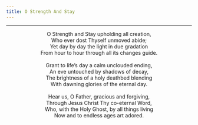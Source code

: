 ```yaml
---
title: O Strength And Stay
---
```


---
<center>
O Strength and Stay upholding all creation,<br/>
Who ever dost Thyself unmoved abide;<br/>
Yet day by day the light in due gradation<br/>
From hour to hour through all its changes guide.<br/>
<br/>
Grant to life’s day a calm unclouded ending,<br/>
An eve untouched by shadows of decay,<br/>
The brightness of a holy deathbed blending<br/>
With dawning glories of the eternal day.<br/>
<br/>
Hear us, O Father, gracious and forgiving,<br/>
Through Jesus Christ Thy co-eternal Word,<br/>
Who, with the Holy Ghost, by all things living<br/>
Now and to endless ages art adored.
</center>